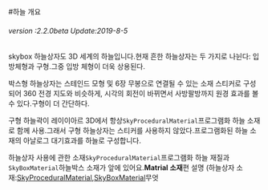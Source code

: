 #하늘 개요

###### *version :2.2.0beta   Update:2019-8-5*

skybox 하늘상자도 3D 세계의 하늘입니다.현재 흔한 하늘상자는 두 가지로 나뉜다: 입방체형과 구형.그중 입방 체형이 더욱 상용된다.

박스형 하늘상자는 스테인드 모형 및 6장 무봉으로 연결될 수 있는 소재 스티커로 구성되어 360 전경 지도와 비슷하게, 시각의 회전이 바뀌면서 사방팔방까지 원경 효과를 볼 수 있다.구형이 더 간단하다.

구형 하늘곽이 레이이아르 3D에서 항상`SkyProceduralMaterial`프로그램화 하늘 소재로 함께 사용.그래서 구형 하늘상자는 스티커를 사용하지 않았다.프로그램화된 하늘 소재의 아날로그 대기효과를 하늘로 구성합니다.

하늘상자 사용에 관한 소재`SkyProceduralMaterial`프로그램화 하늘 재질과`SkyBoxMaterial`하늘박스 소재가 앞에 있어요.**Matrial 소재**편 설명 (하늘상자 소재:[SkyProceduralMaterial](https://ldc2.layabox.com/doc/?nav=zh-as-4-13-0),[SkyBoxMaterial](https://ldc2.layabox.com/doc/?nav=zh-as-4-13-1)무엇

